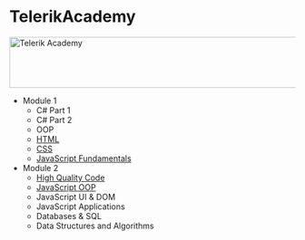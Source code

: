 # TelerikAcademy
<a href="http://academy.telerik.com/?utm_source=site&utm_medium=banner&utm_content=728x90&utm_campaign=community" title="Уроци по програмиране уроци по програмиране"><img width="728" height="90" src="http://academy.telerik.com/images/default-album/telerik-academy-banner-728x90.jpg?sfvrsn=2" alt="Telerik Academy"/></a>
<br/>
<ul>
  <li>Module 1
    <ul>
      <li>C# Part 1</li>
      <li>C# Part 2</li>
      <li>OOP</li>
      <li><a href="https://github.com/ginovski/TelerikAcademy/tree/master/HTML">HTML</a></li>
      <li><a href="https://github.com/ginovski/TelerikAcademy/tree/master/CSS">CSS</a></li>
      <li><a href="https://github.com/ginovski/TelerikAcademy/tree/master/JavaScript%20Fundamentals">JavaScript Fundamentals</a></li>
    </ul>
  </li>
  <li>Module 2
    <ul>
      <li><a href="https://github.com/ginovski/TelerikAcademy/tree/master/High-Quality%20Code">High Quality Code</a></li>
      <li><a href="https://github.com/ginovski/TelerikAcademy/tree/master/JavaScript%20OOP">JavaScript OOP</a></li>
      <li>JavaScript UI & DOM</li>
      <li>JavaScript Applications</li>
      <li>Databases & SQL</a></li>
      <li>Data Structures and Algorithms</li>
    </ul>
  </li>
</ul>
